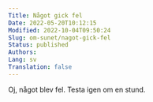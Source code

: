 ```yaml
---
Title: Något gick fel
Date: 2022-05-20T10:12:15
Modified: 2022-10-04T09:50:24
Slug: om-sunet/nagot-gick-fel
Status: published
Authors: 
Lang: sv
Translation: false
---
```


Oj, något blev fel. Testa igen om en stund.

